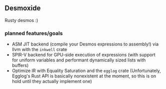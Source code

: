 ## Desmoxide
Rusty desmos :)

### planned features/goals
 * ASM JIT backend (compile your Desmos expressions to assembly!) via llvm with the `inkwell` crate
 * SPIR-V backend for GPU-side execution of expressions (with support for uniform variables and performant dynamically sized lists with buffers)
 * Optimize IR with Equality Saturation and the `egglog` crate (Unfortunately, Egglog's Rust API is basically nonexistent at the moment, so this is on hold until they actually implement one)


